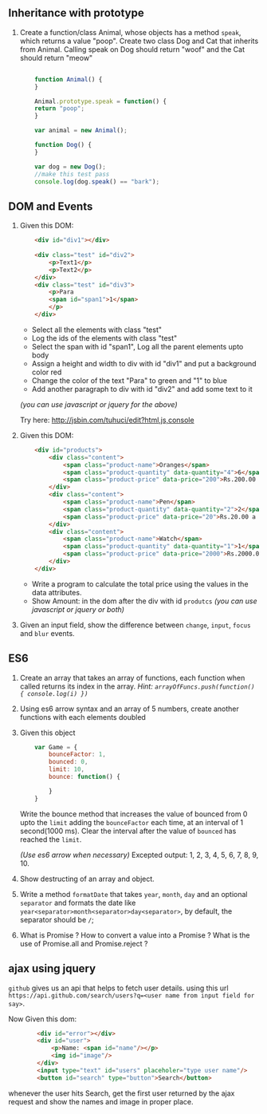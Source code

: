 Inheritance with prototype
----------------------------

1. Create a function/class Animal, whose objects has a method `speak`, which returns a value "poop". Create two class Dog and Cat that inherits from Animal. Calling speak on Dog should return "woof" and the Cat should return "meow"

    ```javascript

        function Animal() {
        }

        Animal.prototype.speak = function() {
        return "poop";
        }

        var animal = new Animal();

        function Dog() {  
        }

        var dog = new Dog();
        //make this test pass
        console.log(dog.speak() == "bark");
    ```

DOM and Events
------------------
1. Given this DOM:
    ```html
        <div id="div1"></div>
        
        <div class="test" id="div2">
            <p>Text1</p>
            <p>Text2</p>
        </div>
        <div class="test" id="div3">
            <p>Para
            <span id="span1">1</span>
            </p>
        </div>
    ```
    - Select all the elements with class "test"
    - Log the ids of the elements with class "test"
    - Select the span with id "span1", Log all the parent elements upto body
    - Assign a height and width to div with id "div1" and put a background color red
    - Change the color of the text "Para" to green and "1" to blue
    - Add another paragraph to div with id "div2" and add some text to it

    *(you can use javascript or jquery for the above)*

    Try here: http://jsbin.com/tuhuci/edit?html,js,console

2. Given this DOM:
    ```html
        <div id="products">
            <div class="content">
                <span class="product-name">Oranges</span>
                <span class="product-quantity" data-quantity="4">6</span>
                <span class="product-price" data-price="200">Rs.200.00 a dozen</span>
            </div>
            <div class="content">
                <span class="product-name">Pen</span>
                <span class="product-quantity" data-quantity="2">2</span>
                <span class="product-price" data-price="20">Rs.20.00 a piece</span>
            </div>
            <div class="content">
                <span class="product-name">Watch</span>
                <span class="product-quantity" data-quantity="1">1</span>
                <span class="product-price" data-price="2000">Rs.2000.00 a piece</span>
            </div>
        </div>

    ```
    - Write a program to calculate the total price using the values in the data attributes.
    - Show Amount: <calculated amount from the above> in the dom after the div with id `produtcs` 
    *(you can use javascript or jquery or both)*

3. Given an input field, show the difference between `change`, `input`, `focus` and `blur` events.


ES6
-------------------
1. Create an array that takes an array of functions, each function when called returns its index in the array.
    *Hint: `arrayOfFuncs.push(function() { console.log(i) })`*
2. Using es6 arrow syntax and an array of 5 numbers, create another functions with each elements doubled
3. Given this object
    ```javascript
        var Game = {
            bounceFactor: 1,
            bounced: 0,
            limit: 10,
            bounce: function() {

            }
        }
    ```
    Write the bounce method that increases the value of bounced from 0 upto the `limit` adding the `bounceFactor` each time, at an interval of 1 second(1000 ms). Clear the interval after the value of `bounced` has reached the `limit`.

    *(Use es6 arrow when necessary)*
    Excepted output: 1, 2, 3, 4, 5, 6, 7, 8, 9, 10.
4. Show destructing of an array and object.
5. Write a method `formatDate` that takes `year`, `month`, `day` and an optional `separator` and formats the date like `year<separator>month<separator>day<separator>`, by default, the separator should be `/`;
6. What is Promise ? How to convert a value into a Promise ? What is the use of Promise.all and Promise.reject ?

ajax using jquery
-------------------------------

`github` gives us an api that helps to fetch user details. using this url `https://api.github.com/search/users?q=<user name from input field for say>`.

Now Given this dom:

```html
        <div id="error"></div>
        <div id="user">
            <p>Name: <span id="name"/></p>
            <img id="image"/>
        </div>
        <input type="text" id="users" placeholer="type user name"/>
        <button id="search" type="button">Search</button>
```

whenever the user hits Search, get the first user returned by the ajax request and show the names and image in proper place.